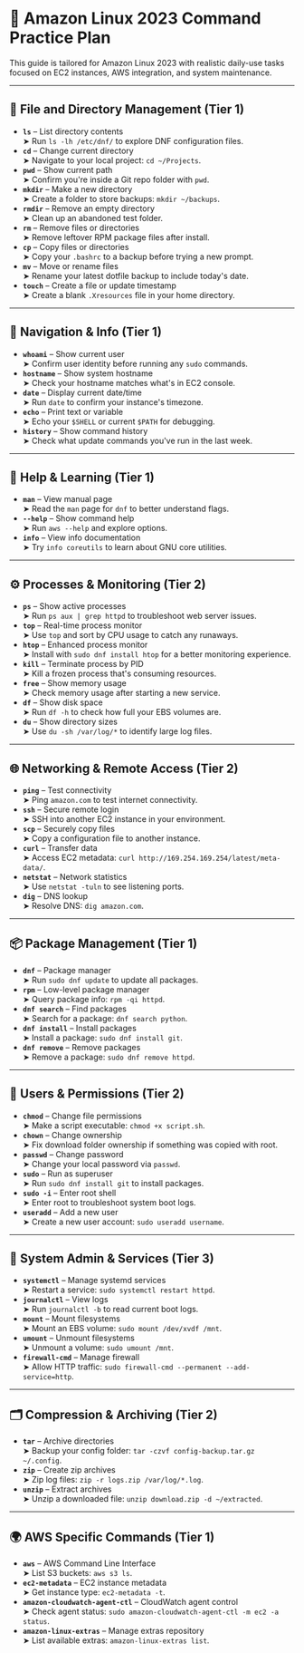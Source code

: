 # 🧠 Amazon Linux 2023 Command Practice Plan

This guide is tailored for Amazon Linux 2023 with realistic daily-use tasks focused on EC2 instances, AWS integration, and system maintenance.

---

## 📂 File and Directory Management (Tier 1)

- **`ls`** – List directory contents  
  ➤ Run `ls -lh /etc/dnf/` to explore DNF configuration files.
- **`cd`** – Change current directory  
  ➤ Navigate to your local project: `cd ~/Projects`.
- **`pwd`** – Show current path  
  ➤ Confirm you're inside a Git repo folder with `pwd`.
- **`mkdir`** – Make a new directory  
  ➤ Create a folder to store backups: `mkdir ~/backups`.
- **`rmdir`** – Remove an empty directory  
  ➤ Clean up an abandoned test folder.
- **`rm`** – Remove files or directories  
  ➤ Remove leftover RPM package files after install.
- **`cp`** – Copy files or directories  
  ➤ Copy your `.bashrc` to a backup before trying a new prompt.
- **`mv`** – Move or rename files  
  ➤ Rename your latest dotfile backup to include today's date.
- **`touch`** – Create a file or update timestamp  
  ➤ Create a blank `.Xresources` file in your home directory.

---

## 🧭 Navigation & Info (Tier 1)

- **`whoami`** – Show current user  
  ➤ Confirm user identity before running any `sudo` commands.
- **`hostname`** – Show system hostname  
  ➤ Check your hostname matches what's in EC2 console.
- **`date`** – Display current date/time  
  ➤ Run `date` to confirm your instance's timezone.
- **`echo`** – Print text or variable  
  ➤ Echo your `$SHELL` or current `$PATH` for debugging.
- **`history`** – Show command history  
  ➤ Check what update commands you've run in the last week.

---

## 📖 Help & Learning (Tier 1)

- **`man`** – View manual page  
  ➤ Read the `man` page for `dnf` to better understand flags.
- **`--help`** – Show command help  
  ➤ Run `aws --help` and explore options.
- **`info`** – View info documentation  
  ➤ Try `info coreutils` to learn about GNU core utilities.

---

## ⚙️ Processes & Monitoring (Tier 2)

- **`ps`** – Show active processes  
  ➤ Run `ps aux | grep httpd` to troubleshoot web server issues.
- **`top`** – Real-time process monitor  
  ➤ Use `top` and sort by CPU usage to catch any runaways.
- **`htop`** – Enhanced process monitor  
  ➤ Install with `sudo dnf install htop` for a better monitoring experience.
- **`kill`** – Terminate process by PID  
  ➤ Kill a frozen process that's consuming resources.
- **`free`** – Show memory usage  
  ➤ Check memory usage after starting a new service.
- **`df`** – Show disk space  
  ➤ Run `df -h` to check how full your EBS volumes are.
- **`du`** – Show directory sizes  
  ➤ Use `du -sh /var/log/*` to identify large log files.

---

## 🌐 Networking & Remote Access (Tier 2)

- **`ping`** – Test connectivity  
  ➤ Ping `amazon.com` to test internet connectivity.
- **`ssh`** – Secure remote login  
  ➤ SSH into another EC2 instance in your environment.
- **`scp`** – Securely copy files  
  ➤ Copy a configuration file to another instance.
- **`curl`** – Transfer data  
  ➤ Access EC2 metadata: `curl http://169.254.169.254/latest/meta-data/`.
- **`netstat`** – Network statistics  
  ➤ Use `netstat -tuln` to see listening ports.
- **`dig`** – DNS lookup  
  ➤ Resolve DNS: `dig amazon.com`.

---

## 📦 Package Management (Tier 1)

- **`dnf`** – Package manager  
  ➤ Run `sudo dnf update` to update all packages.
- **`rpm`** – Low-level package manager  
  ➤ Query package info: `rpm -qi httpd`.
- **`dnf search`** – Find packages  
  ➤ Search for a package: `dnf search python`.
- **`dnf install`** – Install packages  
  ➤ Install a package: `sudo dnf install git`.
- **`dnf remove`** – Remove packages  
  ➤ Remove a package: `sudo dnf remove httpd`.

---

## 🔐 Users & Permissions (Tier 2)

- **`chmod`** – Change file permissions  
  ➤ Make a script executable: `chmod +x script.sh`.
- **`chown`** – Change ownership  
  ➤ Fix download folder ownership if something was copied with root.
- **`passwd`** – Change password  
  ➤ Change your local password via `passwd`.
- **`sudo`** – Run as superuser  
  ➤ Run `sudo dnf install git` to install packages.
- **`sudo -i`** – Enter root shell  
  ➤ Enter root to troubleshoot system boot logs.
- **`useradd`** – Add a new user  
  ➤ Create a new user account: `sudo useradd username`.

---

## 🧰 System Admin & Services (Tier 3)

- **`systemctl`** – Manage systemd services  
  ➤ Restart a service: `sudo systemctl restart httpd`.
- **`journalctl`** – View logs  
  ➤ Run `journalctl -b` to read current boot logs.
- **`mount`** – Mount filesystems  
  ➤ Mount an EBS volume: `sudo mount /dev/xvdf /mnt`.
- **`umount`** – Unmount filesystems  
  ➤ Unmount a volume: `sudo umount /mnt`.
- **`firewall-cmd`** – Manage firewall  
  ➤ Allow HTTP traffic: `sudo firewall-cmd --permanent --add-service=http`.

---

## 🗂️ Compression & Archiving (Tier 2)

- **`tar`** – Archive directories  
  ➤ Backup your config folder: `tar -czvf config-backup.tar.gz ~/.config`.
- **`zip`** – Create zip archives  
  ➤ Zip log files: `zip -r logs.zip /var/log/*.log`.
- **`unzip`** – Extract archives  
  ➤ Unzip a downloaded file: `unzip download.zip -d ~/extracted`.

---

## 🌍 AWS Specific Commands (Tier 1)

- **`aws`** – AWS Command Line Interface  
  ➤ List S3 buckets: `aws s3 ls`.
- **`ec2-metadata`** – EC2 instance metadata  
  ➤ Get instance type: `ec2-metadata -t`.
- **`amazon-cloudwatch-agent-ctl`** – CloudWatch agent control  
  ➤ Check agent status: `sudo amazon-cloudwatch-agent-ctl -m ec2 -a status`.
- **`amazon-linux-extras`** – Manage extras repository  
  ➤ List available extras: `amazon-linux-extras list`.